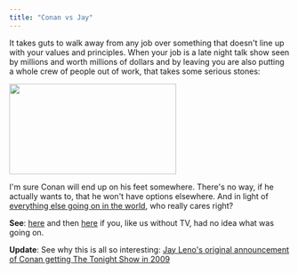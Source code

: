 ```yaml
---
title: "Conan vs Jay"
---
```

<p>It takes guts to walk away from any job over something that doesn't line up with your values and principles.  When your job is a late night talk show seen by millions and worth millions of dollars and by leaving you are also putting a whole crew of people out of work, that takes some serious stones:</p>
<p><a href="https://twitter.com/johnmoe/statuses/7801296610"><img src="https://chrisenns.com/wp-content/uploads/2010/01/conantweet-300x163.png" alt="" title="Conan Tweet" width="300" height="163" class="aligncenter size-medium wp-image-2019" /></a></p>
<p>I'm sure Conan will end up on his feet somewhere.  There's no way, if he actually wants to, that he won't have options elsewhere.  And in light of <a href="https://chrisenns.com/2010/01/15/prayers-in-the-dark/">everything else going on in the world</a>, who really cares right?</p>
<p><strong>See</strong>: <a href="https://tv.gawker.com/5448615/late-night-wars-jay-leno-turns-the-tables-and-bashes-conan-obrien-is-then-bashed-harder-by-jimmy-kimmel">here</a> and then <a href="https://tv.gawker.com/5449596/late-night-war-enters-retaliatory-stage-as-leno-flips-the-table-on-letterman">here</a> if you, like us without TV, had no idea what was going on.</p>
<p><strong>Update</strong>:  See why this is all so interesting:  <a href="https://www.funnyordie.com/videos/6d1caacad1/jay-s-2004-announcement">Jay Leno's original announcement of Conan getting The Tonight Show in 2009</a></p>
